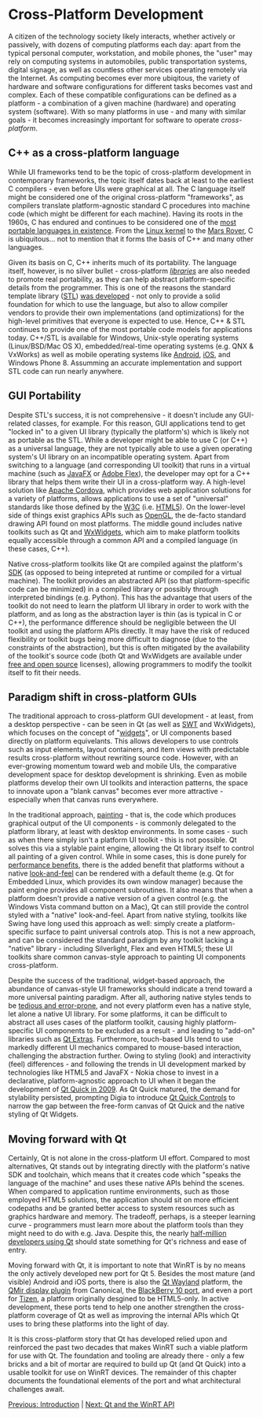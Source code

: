 # Cross-Platform Development

A citizen of the technology society likely interacts, whether actively or passively, with dozens of computing platforms each day: apart from the typical personal computer, workstation, and mobile phones, the "user" may rely on computing systems in automobiles, public transportation systems, digital signage, as well as countless other services operating remotely via the Internet. As computing becomes ever more ubiqitous, the variety of hardware and software configurations for different tasks becomes vast and complex. Each of these compatible configurations can be defined as a platform - a combination of a given machine (hardware) and operating system (software). With so many platforms in use - and many with similar goals - it becomes increasingly important for software to operate _cross-platform_.

## C++ as a cross-platform language
While UI frameworks tend to be the topic of cross-platform development in contemporary frameworks, the topic itself dates back at least to the earliest C compilers - even before UIs were graphical at all. The C language itself might be considered one of the original cross-platform "frameworks", as compilers translate platform-agnostic standard C procedures into machine code (which might be different for each machine). Having its roots in the 1960s, C has endured and continues to be considered one of the [most portable languages in existence](/appendix/references.md#c-as-a-universal-language). From the [Linux kernel](/appendix/references.md#who-writes-for-linux) to the [Mars Rover](/appendix/references.md#validated-toolchain-on-mars-rover), C is ubiquitous... not to mention that it forms the basis of C++ and many other languages.

Given its basis on C, C++ inherits much of its portability. The language itself, however, is no silver bullet - cross-platform [_libraries_](/appendix/terms.md#software-libary) are also needed to promote real portability, as they can help abstract platform-specific details from the programmer. This is one of the reasons the standard template library ([STL](/appendix/terms.md#stl)) [was developed](/appendix/terms.md#why-i-created-c) - not only to provide a solid foundation for which to use the language, but also to allow compiler vendors to provide their own implementations (and optimizations) for the high-level primitives that everyone is expected to use. Hence, C++ & STL continues to provide one of the most portable code models for applications today. C++/STL is available for Windows, Unix-style operating systems (Linux/BSD/Mac OS X), embedded/real-time operating systems (e.g. QNX & VxWorks) as well as mobile operating systems like [Android](/appendix/terms.md#android), [iOS](/appendix/terms.md#ios), and Windows Phone 8. Assumming an accurate implementation and support STL code can run nearly anywhere.

## GUI Portability
Despite STL's success, it is not comprehensive - it doesn't include any GUI-related classes, for example. For this reason, GUI applications tend to get "locked in" to a given UI library (typically the platform's) which is likely not as portable as the STL. While a developer might be able to use C (or C++) as a universal language, they are not typically able to use a given operating system's UI library on an incompatible operating system. Apart from switching to a language (and corresponding UI toolkit) that runs in a virtual machine (such as [JavaFX](/appendix/terms.md#javafx) or [Adobe Flex](/appendix/terms.md#adobe-flex)), the developer may opt for a C++ library that helps them write their UI in a cross-platform way. A high-level solution like [Apache Cordova](/appendix/terms.md#apache-cordova), which provides web application solutions for a variety of platforms, allows applications to use a set of "universal" standards like those defined by the [W3C](/appendix/terms.md#w3c) (i.e. [HTML5](/appendix/terms.md#html5)). On the lower-level side of things exist graphics APIs such as [OpenGL](/appendix/terms.md#opengl), the de-facto standard drawing API found on most platforms. The middle gound includes native toolkits such as Qt and [WxWidgets](/appendix/terms.md#wxwidgets), which aim to make platform toolkits equally accessible through a common API and a compiled language (in these cases, C++).

Native cross-platform toolkits like Qt are compiled against the platform's [SDK](/appendix/terms.md#sdk) (as opposed to being intepreted at runtime or compiled for a virtual machine). The toolkit provides an abstracted API (so that platform-specific code can be minimized) in a compiled library or possibly through interpreted bindings (e.g. Python). This has the advantage that users of the toolkit do not need to learn the platform UI library in order to work with the platform, and as long as the abstraction layer is thin (as is typical in C or C++), the performance difference should be negligible between the UI toolkit and using the platform APIs directly. It may have the risk of reduced flexibility or toolkit bugs being more difficult to diagnose (due to the constraints of the abstraction), but this is often mitigated by the availability of the toolkit's source code (both Qt and WxWidgets are available under [free and open source](/appendix/terms.md#foss) licenses), allowing programmers to modify the toolkit itself to fit their needs.

## Paradigm shift in cross-platform GUIs
The traditional approach to cross-platform GUI development - at least, from a desktop perspective - can be seen in Qt (as well as [SWT](/appendix/terms.md#swt) and WxWidgets), which focuses on the concept of "[widgets](/appendix/terms.md#widgets)", or UI components based directly on platform equivelants. This allows developers to use controls such as input elements, layout containers, and item views with predictable results cross-platform without rewriting source code. However, with an ever-growing momentum toward web and mobile UIs, the comparative development space for desktop development is shrinking. Even as mobile platforms develop their own UI toolkits and interaction patterns, the space to innovate upon a "blank canvas" becomes ever more attractive - especially when that canvas runs everywhere.

In the traditional approach, [painting](/appendix/terms.md#painting) - that is, the code which produces graphical output of the UI components - is commonly delegated to the platform library, at least with desktop environments. In some cases - such as when there simply isn't a platform UI toolkit - this is not possible. Qt solves this via a stylable paint engine, allowing the Qt library itself to control all painting of a given control. While in some cases, this is done purely for [performance benefits](/appendix/references.md#alien-widgets), there is the added benefit that platforms without a native [look-and-feel](/appendix/terms.md#look-and-feel) can be rendered with a default theme (e.g. Qt for Embedded Linux, which provides its own window manager) because the paint engine provides all component subroutines. It also means that when a platform doesn't provide a native version of a given control (e.g. the Windows Vista command button on a Mac), Qt can still provide the control styled with a "native" look-and-feel. Apart from native styling, toolkits like Swing have long used this approach as well: simply create a platform-specific surface to paint universal controls atop. This is not a new approach, and can be considered the standard paradigm by any toolkit lacking a "native" library - including Silverlight, Flex and even HTML5; these UI toolkits share common canvas-style approach to painting UI components cross-platform.

Despite the success of the traditional, widget-based approach, the abundance of canvas-style UI frameworks should indicate a trend toward a more universal painting paradigm. After all, authoring native styles tends to be [tedious and error-prone](/appendix/references.md#style), and not every platform even has a native style, let alone a native UI library. For some platforms, it can be difficult to abstract all uses cases of the platform toolkit, causing highly platform-specific UI components to be excluded as a result - and leading to "add-on" libraries such as [Qt Extras](/appendix/terms.md#qt-extras). Furthermore, touch-based UIs tend to use markedly different UI mechanics compared to mouse-based interaction, challenging the abstraction further. Owing to styling (look) and interactivity (feel) differences - and following the trends in UI development marked by technologies like HTML5 and JavaFX - Nokia chose to invest in a declarative, platform-agnostic approach to UI when it began the development of [Qt Quick in 2009](/appendix/terms.md#qt-quick). As Qt Quick matured, the demand for stylability persisted, prompting Digia to introduce [Qt Quick Controls](/appendix/terms.md#qt-quick-controls) to narrow the gap between the free-form canvas of Qt Quick and the native styling of Qt Widgets.

## Moving forward with Qt
Certainly, Qt is not alone in the cross-platform UI effort. Compared to most alternatives, Qt stands out by integrating directly with the platform's native SDK and toolchain, which means that it creates code which "speaks the language of the machine" and uses these native APIs behind the scenes. When compared to application runtime environments, such as those employed HTML5 solutions, the application should sit on more efficient codepaths and be granted better access to system resources such as graphics hardware and memory. The tradeoff, perhaps, is a steeper learning curve - programmers must learn more about the platform tools than they might need to do with e.g. Java. Despite this, the nearly [half-million developers using Qt](/appendix/references.md#qt-stats) should state something for Qt's richness and ease of entry.

Moving forward with Qt, it is important to note that WinRT is by no means the only actively developed new port for Qt 5. Besides the most mature (and visible) Android and iOS ports, there is also the [Qt Wayland](/appendix/terms.md#qt-wayland) platform, the [QMir display plugin](/appendix/terms.md#qmir) from Canonical, the [BlackBerry 10 port](/appendix/terms.md#bb10), and even a port for [Tizen](/appendix/terms.md#tizen), a platform originally desgined to be HTML5-only. In active development, these ports tend to help one another strengthen the cross-platform coverage of Qt as well as improving the internal APIs which Qt uses to bring these platforms into the light of day.

It is this cross-platform story that Qt has developed relied upon and reinforced the past two decades that makes WinRT such a viable platform for use with Qt. The foundation and tooling are already there - only a few bricks and a bit of mortar are required to build up Qt (and Qt Quick) into a usable toolkit for use on WinRT devices. The remainder of this chapter documents the foundational elements of the port and what architectural challenges await.

[Previous: Introduction](../intro/intro.md) | [Next: Qt and the WinRT API](qt-and-winrt.md)

